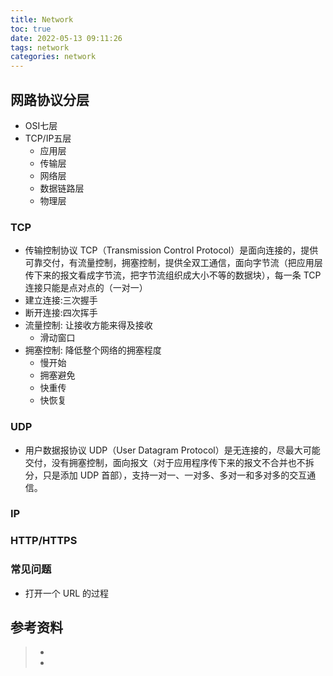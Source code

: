 ```yaml
---
title: Network
toc: true
date: 2022-05-13 09:11:26
tags: network
categories: network
---
```


## 网路协议分层

- OSI七层
- TCP/IP五层
  - 应用层
  - 传输层
  - 网络层
  - 数据链路层
  - 物理层

### TCP

- 传输控制协议 TCP（Transmission Control Protocol）是面向连接的，提供可靠交付，有流量控制，拥塞控制，提供全双工通信，面向字节流（把应用层传下来的报文看成字节流，把字节流组织成大小不等的数据块），每一条 TCP 连接只能是点对点的（一对一）
- 建立连接:三次握手
- 断开连接:四次挥手
- 流量控制: 让接收方能来得及接收
  - 滑动窗口
- 拥塞控制: 降低整个网络的拥塞程度
  - 慢开始
  - 拥塞避免
  - 快重传
  - 快恢复

### UDP

- 用户数据报协议 UDP（User Datagram Protocol）是无连接的，尽最大可能交付，没有拥塞控制，面向报文（对于应用程序传下来的报文不合并也不拆分，只是添加 UDP 首部），支持一对一、一对多、多对一和多对多的交互通信。

### IP

### HTTP/HTTPS

### 常见问题

- 打开一个 URL 的过程




## 参考资料
> - []()
> - []()
